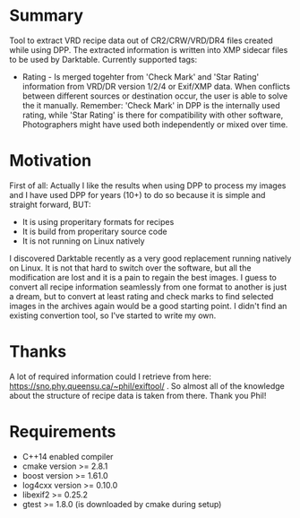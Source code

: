 # Summary
Tool to extract VRD recipe data out of CR2/CRW/VRD/DR4 files created while 
using DPP. The extracted information is written into XMP sidecar files to be used
by Darktable. Currently supported tags:

* Rating - Is merged togehter from 'Check Mark' and 'Star Rating' 
  information from VRD/DR version 1/2/4 or Exif/XMP data.
  When conflicts between different sources or destination occur, 
  the user is able to solve the it manually.
  Remember: 'Check Mark' in DPP is the internally used rating, while
  'Star Rating' is there for compatibility with other software, 
  Photographers might have used both independently or mixed over time.

# Motivation
First of all: Actually I like the results when using DPP to process my images and I
have used DPP for years (10+) to do so because it is simple and straight forward, BUT:

* It is using properitary formats for recipes
* It is build from properitary source code
* It is not running on Linux natively

I discovered Darktable recently as a very good replacement running 
natively on Linux. It is not that hard to switch over the software, 
but all the modification are lost and it is a pain to regain the best images. 
I guess to convert all recipe information seamlessly from one format to another is just 
a dream, but to convert at least rating and check marks to find selected images 
in the archives again would be a good starting point. I didn't find an existing 
convertion tool, so I've started to write my own.

# Thanks
A lot of required information could I retrieve from
here: https://sno.phy.queensu.ca/~phil/exiftool/ . So almost all of the 
knowledge about the structure of recipe data is taken from there. Thank you Phil!

# Requirements

* C++14 enabled compiler
* cmake version   >= 2.8.1  
* boost version   >= 1.61.0
* log4cxx version >= 0.10.0
* libexif2        >= 0.25.2
* gtest           >= 1.8.0  (is downloaded by cmake during setup)

